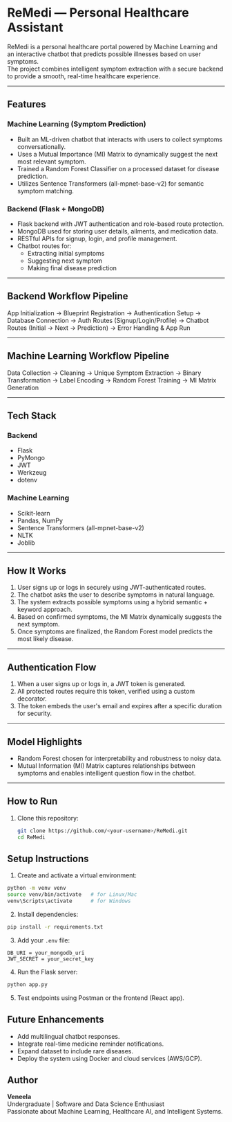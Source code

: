 # ReMedi — Personal Healthcare Assistant

ReMedi is a personal healthcare portal powered by Machine Learning and an interactive chatbot that predicts possible illnesses based on user symptoms.  
The project combines intelligent symptom extraction with a secure backend to provide a smooth, real-time healthcare experience.

---

## Features

### Machine Learning (Symptom Prediction)
- Built an ML-driven chatbot that interacts with users to collect symptoms conversationally.  
- Uses a Mutual Importance (MI) Matrix to dynamically suggest the next most relevant symptom.  
- Trained a Random Forest Classifier on a processed dataset for disease prediction.  
- Utilizes Sentence Transformers (all-mpnet-base-v2) for semantic symptom matching.

### Backend (Flask + MongoDB)
- Flask backend with JWT authentication and role-based route protection.  
- MongoDB used for storing user details, ailments, and medication data.  
- RESTful APIs for signup, login, and profile management.  
- Chatbot routes for:
  - Extracting initial symptoms  
  - Suggesting next symptom  
  - Making final disease prediction  

---

## Backend Workflow Pipeline

App Initialization → Blueprint Registration → Authentication Setup → Database Connection → Auth Routes (Signup/Login/Profile) → Chatbot Routes (Initial → Next → Prediction) → Error Handling & App Run

---

## Machine Learning Workflow Pipeline

Data Collection → Cleaning → Unique Symptom Extraction → Binary Transformation → Label Encoding → Random Forest Training → MI Matrix Generation

---

## Tech Stack

### Backend
- Flask  
- PyMongo  
- JWT  
- Werkzeug  
- dotenv  

### Machine Learning
- Scikit-learn  
- Pandas, NumPy  
- Sentence Transformers (all-mpnet-base-v2)  
- NLTK  
- Joblib  

---

## How It Works

1. User signs up or logs in securely using JWT-authenticated routes.  
2. The chatbot asks the user to describe symptoms in natural language.  
3. The system extracts possible symptoms using a hybrid semantic + keyword approach.  
4. Based on confirmed symptoms, the MI Matrix dynamically suggests the next symptom.  
5. Once symptoms are finalized, the Random Forest model predicts the most likely disease.

---

## Authentication Flow

1. When a user signs up or logs in, a JWT token is generated.  
2. All protected routes require this token, verified using a custom decorator.  
3. The token embeds the user's email and expires after a specific duration for security.

---

## Model Highlights

- Random Forest chosen for interpretability and robustness to noisy data.  
- Mutual Information (MI) Matrix captures relationships between symptoms and enables intelligent question flow in the chatbot.

---

## How to Run

1. Clone this repository:
   ```bash
   git clone https://github.com/<your-username>/ReMedi.git
   cd ReMedi
## Setup Instructions

1. Create and activate a virtual environment:

```bash
python -m venv venv
source venv/bin/activate   # for Linux/Mac
venv\Scripts\activate      # for Windows
```

2. Install dependencies:

```bash
pip install -r requirements.txt
```

3. Add your `.env` file:

```env
DB_URI = your_mongodb_uri
JWT_SECRET = your_secret_key
```

4. Run the Flask server:

```bash
python app.py
```

5. Test endpoints using Postman or the frontend (React app).

## Future Enhancements

* Add multilingual chatbot responses.
* Integrate real-time medicine reminder notifications.
* Expand dataset to include rare diseases.
* Deploy the system using Docker and cloud services (AWS/GCP).

## Author

**Veneela**  
Undergraduate | Software and Data Science Enthusiast  
Passionate about Machine Learning, Healthcare AI, and Intelligent Systems.

